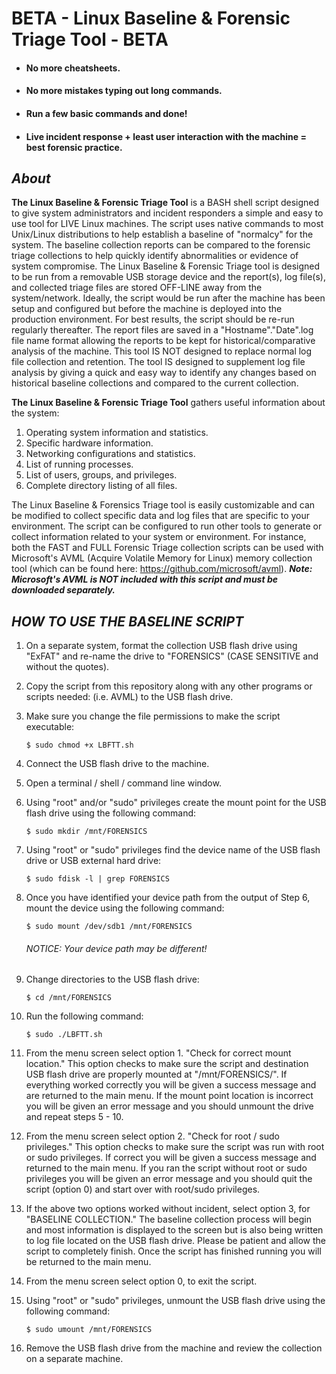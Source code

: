# BETA - Linux Baseline & Forensic Triage Tool - BETA
  - #### **No more cheatsheets.**
  - #### **No more mistakes typing out long commands.**
  - #### **Run a few basic commands and done!**
  - #### **Live incident response + least user interaction with the machine = best forensic practice.**


## _***About***_

**The Linux Baseline & Forensic Triage Tool** is a BASH shell script designed to give system administrators and incident responders a simple and easy to use tool for LIVE Linux machines. The script uses native commands to most Unix/Linux distributions to help establish a baseline of "normalcy" for the system. The baseline collection reports can be compared to the forensic triage collections to help quickly identify abnormalities or evidence of system compromise. The Linux Baseline & Forensic Triage tool is designed to be run from a removable USB storage device and the report(s), log file(s), and collected triage files are stored OFF-LINE away from the system/network. Ideally, the script would be run after the machine has been setup and configured but before the machine is deployed into the production environment. For best results, the script should be re-run regularly thereafter. The report files are saved in a "Hostname"."Date".log file name format allowing the reports to be kept for historical/comparative analysis of the machine. This tool IS NOT designed to replace normal log file collection and retention. The tool IS designed to supplement log file analysis by giving a quick and easy way to identify any changes based on historical baseline collections and compared to the current collection.   

**The Linux Baseline & Forensic Triage Tool** gathers useful information about the system:
  1. Operating system information and statistics.
  2. Specific hardware information. 
  3. Networking configurations and statistics.
  4. List of running processes.
  5. List of users, groups, and privileges. 
  6. Complete directory listing of all files.

The Linux Baseline & Forensics Triage tool is easily customizable and can be modified to collect specific data and log files that are specific to your environment. The script can be configured to run other tools to generate or collect information related to your system or environment. For instance, both the FAST and FULL Forensic Triage collection scripts can be used with Microsoft's AVML (Acquire Volatile Memory for Linux) memory collection tool (which can be found here: https://github.com/microsoft/avml). ***Note: Microsoft's AVML is NOT included with this script and must be downloaded separately.***

## _***HOW TO USE THE BASELINE SCRIPT***_ 
  1. On a separate system, format the collection USB flash drive using "ExFAT" and re-name the drive to "FORENSICS" (CASE SENSITIVE and without the quotes).
  2. Copy the script from this repository along with any other programs or scripts needed: (i.e. AVML) to the USB flash drive.
  3. Make sure you change the file permissions to make the script executable: 

        `$ sudo chmod +x LBFTT.sh`
  4. Connect the USB flash drive to the machine.
  5. Open a terminal / shell / command line window.
  6. Using "root" and/or "sudo" privileges create the mount point for the USB flash drive using the following command: 
 
       `$ sudo mkdir /mnt/FORENSICS`
  
  7. Using "root" or "sudo" privileges find the device name of the USB flash drive or USB external hard drive: 
  
       `$ sudo fdisk -l | grep FORENSICS`
  
  8. Once you have identified your device path from the output of Step 6, mount the device using the following command: 
  
       `$ sudo mount /dev/sdb1 /mnt/FORENSICS`  
       ###### NOTICE: Your device path may be different! ######
  
  9. Change directories to the USB flash drive: 
 
       `$ cd /mnt/FORENSICS`
  
 10. Run the following command:
  
       `$ sudo ./LBFTT.sh`
  
 11. From the menu screen select option 1. "Check for correct mount location."
     This option checks to make sure the script and destination USB flash drive are properly mounted at "/mnt/FORENSICS/".
     If everything worked correctly you will be given a success message and are returned to the main menu.
     If the mount point location is incorrect you will be given an error message and you should unmount the drive and repeat steps 5 - 10.
  
 12. From the menu screen select option 2. "Check for root / sudo privileges."
     This option checks to make sure the script was run with root or sudo privileges. 
     If correct you will be given a success message and returned to the main menu.
     If you ran the script without root or sudo privileges you will be given an error message and you should quit the script (option 0) and start over with            root/sudo privileges.
  
 13. If the above two options worked without incident, select option 3, for "BASELINE COLLECTION." 
     The baseline collection process will begin and most information is displayed to the screen but is also being written to log file located on the USB flash          drive. Please be patient and allow the script to completely finish. Once the script has finished running you will be returned to the main menu.
  
 14. From the menu screen select option 0, to exit the script.
  
 15. Using "root" or "sudo" privileges, unmount the USB flash drive using the following command:
  
      `$ sudo umount /mnt/FORENSICS`
  
 16. Remove the USB flash drive from the machine and review the collection on a separate machine.
